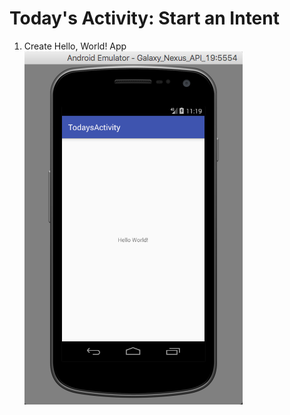 # Today's Activity: Start an Intent

1. Create Hello, World! App
![Hello, World](./assets/hello_world_app.png)
